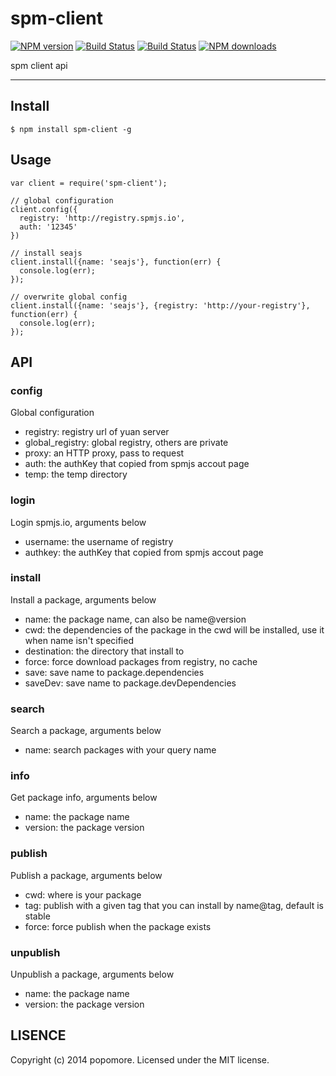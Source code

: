 # spm-client 

[![NPM version](https://img.shields.io/npm/v/spm-client.svg?style=flat)](https://npmjs.org/package/spm-client)
[![Build Status](https://img.shields.io/travis/spmjs/spm-client.svg?style=flat)](https://travis-ci.org/spmjs/spm-client)
[![Build Status](https://img.shields.io/coveralls/spmjs/spm-client.svg?style=flat)](https://coveralls.io/r/spmjs/spm-client)
[![NPM downloads](http://img.shields.io/npm/dm/spm-client.svg?style=flat)](https://npmjs.org/package/spm-client)

spm client api

---

## Install

```
$ npm install spm-client -g
```

## Usage

```
var client = require('spm-client');

// global configuration
client.config({
  registry: 'http://registry.spmjs.io',
  auth: '12345'
})

// install seajs
client.install({name: 'seajs'}, function(err) {
  console.log(err);
});

// overwrite global config
client.install({name: 'seajs'}, {registry: 'http://your-registry'}, function(err) {
  console.log(err);
});
```

## API

### config

Global configuration

* registry: registry url of yuan server
* global_registry: global registry, others are private
* proxy: an HTTP proxy, pass to request
* auth:  the authKey that copied from spmjs accout page
* temp: the temp directory

### login

Login spmjs.io, arguments below

* username: the username of registry
* authkey: the authKey that copied from spmjs accout page

### install

Install a package, arguments below

* name: the package name, can also be name@version
* cwd: the dependencies of the package in the cwd will be installed, use it when name isn't specified
* destination: the directory that install to
* force: force download packages from registry, no cache
* save: save name to package.dependencies
* saveDev: save name to package.devDependencies

### search

Search a package, arguments below

* name: search packages with your query name

### info

Get package info, arguments below

* name: the package name
* version: the package version

### publish

Publish a package, arguments below

* cwd: where is your package
* tag: publish with a given tag that you can install by name@tag, default is stable
* force: force publish when the package exists

### unpublish

Unpublish a package, arguments below

* name: the package name
* version: the package version

## LISENCE

Copyright (c) 2014 popomore. Licensed under the MIT license.
